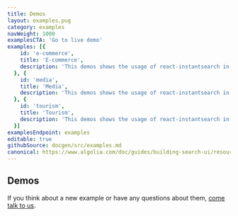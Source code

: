 ```yaml
---
title: Demos
layout: examples.pug
category: examples
navWeight: 1000
examplesCTA: 'Go to live demo'
examples: [{
    id: 'e-commerce',
    title: 'E-commerce',
    description: 'This demos shows the usage of react-instantsearch in the context of an e-commerce website.'
  }, {
    id: 'media',
    title: 'Media',
    description: 'This demos shows the usage of react-instantsearch in the context of a media website'
  }, {
    id: 'tourism',
    title: 'Tourism',
    description: 'This demos shows the usage of react-instantsearch in the context of a home renting website'
  }]
examplesEndpoint: examples
editable: true
githubSource: docgen/src/examples.md
canonical: https://www.algolia.com/doc/guides/building-search-ui/resources/demos/js/
---
```


## Demos

If you think about a new example or have any questions about them, [come talk to us](https://discourse.algolia.com/c/instantsearch).
